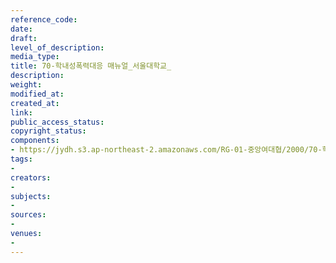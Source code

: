 ```yaml
---
reference_code: 
date: 
draft: 
level_of_description: 
media_type: 
title: 70-학내성폭력대응 매뉴얼_서울대학교_
description: 
weight: 
modified_at: 
created_at: 
link: 
public_access_status: 
copyright_status: 
components:
- https://jydh.s3.ap-northeast-2.amazonaws.com/RG-01-중앙여대협/2000/70-학내성폭력대응+매뉴얼_서울대학교_.pdf
tags:
- 
creators:
- 
subjects:
- 
sources:
- 
venues:
- 
---
```

